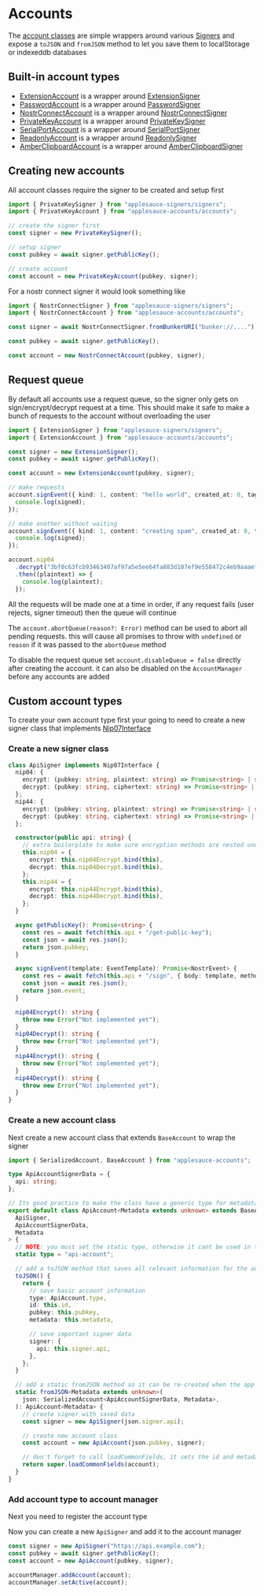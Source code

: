 # Accounts

The [account classes](https://hzrd149.github.io/applesauce/typedoc/modules/applesauce-accounts.Accounts.html) are simple wrappers around various [Signers](../signers/signers.md) and expose a `toJSON` and `fromJSON` method to let you save them to localStorage or indexeddb databases

## Built-in account types

- [ExtensionAccount](https://hzrd149.github.io/applesauce/typedoc/classes/applesauce-accounts.Accounts.ExtensionAccount.html) is a wrapper around [ExtensionSigner](https://hzrd149.github.io/applesauce/typedoc/classes/applesauce-signers.ExtensionSigner.html)
- [PasswordAccount](https://hzrd149.github.io/applesauce/typedoc/classes/applesauce-accounts.Accounts.PasswordAccount.html) is a wrapper around [PasswordSigner](https://hzrd149.github.io/applesauce/typedoc/classes/applesauce-signers.PasswordSigner.html)
- [NostrConnectAccount](https://hzrd149.github.io/applesauce/typedoc/classes/applesauce-accounts.Accounts.NostrConnectAccount.html) is a wrapper around [NostrConnectSigner](https://hzrd149.github.io/applesauce/typedoc/classes/applesauce-signers.NostrConnectSigner.html)
- [PrivateKeyAccount](https://hzrd149.github.io/applesauce/typedoc/classes/applesauce-accounts.Accounts.PrivateKeyAccount.html) is a wrapper around [PrivateKeySigner](https://hzrd149.github.io/applesauce/typedoc/classes/applesauce-signers.PrivateKeySigner.html)
- [SerialPortAccount](https://hzrd149.github.io/applesauce/typedoc/classes/applesauce-accounts.Accounts.SerialPortAccount.html) is a wrapper around [SerialPortSigner](https://hzrd149.github.io/applesauce/typedoc/classes/applesauce-signers.SerialPortSigner.html)
- [ReadonlyAccount](https://hzrd149.github.io/applesauce/typedoc/classes/applesauce-accounts.Accounts.ReadonlyAccount.html) is a wrapper around [ReadonlySigner](https://hzrd149.github.io/applesauce/typedoc/classes/applesauce-signers.ReadonlySigner.html)
- [AmberClipboardAccount](https://hzrd149.github.io/applesauce/typedoc/classes/applesauce-accounts.Accounts.AmberClipboardAccount.html) is a wrapper around [AmberClipboardSigner](https://hzrd149.github.io/applesauce/typedoc/classes/applesauce-signers.AmberClipboardSigner.html)

## Creating new accounts

All account classes require the signer to be created and setup first

```ts
import { PrivateKeySigner } from "applesauce-signers/signers";
import { PrivateKeyAccount } from "applesauce-accounts/accounts";

// create the signer first
const signer = new PrivateKeySigner();

// setup signer
const pubkey = await signer.getPublicKey();

// create account
const account = new PrivateKeyAccount(pubkey, signer);
```

For a nostr connect signer it would look something like

```ts
import { NostrConnectSigner } from "applesauce-signers/signers";
import { NostrConnectAccount } from "applesauce-accounts/accounts";

const signer = await NostrConnectSigner.fromBunkerURI("bunker://....");

const pubkey = await signer.getPublicKey();

const account = new NostrConnectAccount(pubkey, signer);
```

## Request queue

By default all accounts use a request queue, so the signer only gets on sign/encrypt/decrypt request at a time. This should make it safe to make a bunch of requests to the account without overloading the user

```ts
import { ExtensionSigner } from "applesauce-signers/signers";
import { ExtensionAccount } from "applesauce-accounts/accounts";

const signer = new ExtensionSigner();
const pubkey = await signer.getPublicKey();

const account = new ExtensionAccount(pubkey, signer);

// make requests
account.signEvent({ kind: 1, content: "hello world", created_at: 0, tags: [] }).then((signed) => {
  console.log(signed);
});

// make another without waiting
account.signEvent({ kind: 1, content: "creating spam", created_at: 0, tags: [] }).then((signed) => {
  console.log(signed);
});

account.nip04
  .decrypt("3bf0c63fcb93463407af97a5e5ee64fa883d107ef9e558472c4eb9aaaefa459d", "encrypted-text")
  .then((plaintext) => {
    console.log(plaintext);
  });
```

All the requests will be made one at a time in order, if any request fails (user rejects, signer timeout) then the queue will continue

The `account.abortQueue(reason?: Error)` method can be used to abort all pending requests. this will cause all promises to throw with `undefined` or `reason` if it was passed to the `abortQueue` method

To disable the request queue set `account.disableQueue = false` directly after creating the account. it can also be disabled on the `AccountManager` before any accounts are added

## Custom account types

To create your own account type first your going to need to create a new signer class that implements [Nip07Interface](https://hzrd149.github.io/applesauce/typedoc/types/applesauce-signers.Nip07Interface.html)

### Create a new signer class

```ts
class ApiSigner implements Nip07Interface {
  nip04: {
    encrypt: (pubkey: string, plaintext: string) => Promise<string> | string;
    decrypt: (pubkey: string, ciphertext: string) => Promise<string> | string;
  };
  nip44: {
    encrypt: (pubkey: string, plaintext: string) => Promise<string> | string;
    decrypt: (pubkey: string, ciphertext: string) => Promise<string> | string;
  };

  constructor(public api: string) {
    // extra boilerplate to make sure encryption methods are nested under .nip04 and .nip44
    this.nip04 = {
      encrypt: this.nip04Encrypt.bind(this),
      decrypt: this.nip04Decrypt.bind(this),
    };
    this.nip44 = {
      encrypt: this.nip44Encrypt.bind(this),
      decrypt: this.nip44Decrypt.bind(this),
    };
  }

  async getPublicKey(): Promise<string> {
    const res = await fetch(this.api + "/get-public-key");
    const json = await res.json();
    return json.pubkey;
  }

  async signEvent(template: EventTemplate): Promise<NostrEvent> {
    const res = await fetch(this.api + "/sign", { body: template, method: "POST" });
    const json = await res.json();
    return json.event;
  }

  nip04Encrypt(): string {
    throw new Error("Not implemented yet");
  }
  nip04Decrypt(): string {
    throw new Error("Not implemented yet");
  }
  nip44Encrypt(): string {
    throw new Error("Not implemented yet");
  }
  nip44Decrypt(): string {
    throw new Error("Not implemented yet");
  }
}
```

### Create a new account class

Next create a new account class that extends `BaseAccount` to wrap the signer

```ts
import { SerializedAccount, BaseAccount } from "applesauce-accounts";

type ApiAccountSignerData = {
  api: string;
};

// Its good practice to make the class have a generic type for metadata
export default class ApiAccount<Metadata extends unknown> extends BaseAccount<
  ApiSigner,
  ApiAccountSignerData,
  Metadata
> {
  // NOTE: you must set the static type, otherwise it cant be used in the AccountManager
  static type = "api-account";

  // add a toJSON method that saves all relevant information for the account
  toJSON() {
    return {
      // save basic account information
      type: ApiAccount.type,
      id: this.id,
      pubkey: this.pubkey,
      metadata: this.metadata,

      // save important signer data
      signer: {
        api: this.signer.api,
      },
    };
  }

  // add a static fromJSON method so it can be re-created when the app loads again
  static fromJSON<Metadata extends unknown>(
    json: SerializedAccount<ApiAccountSignerData, Metadata>,
  ): ApiAccount<Metadata> {
    // create signer with saved data
    const signer = new ApiSigner(json.signer.api);

    // create new account class
    const account = new ApiAccount(json.pubkey, signer);

    // don't forget to call loadCommonFields, it sets the id and metadata
    return super.loadCommonFields(account);
  }
}
```

### Add account type to account manager

Next you need to register the account type

Now you can create a new `ApiSigner` and add it to the account manager

```ts
const signer = new ApiSigner("https://api.example.com");
const pubkey = await signer.getPublicKey();
const account = new ApiAccount(pubkey, signer);

accountManager.addAccount(account);
accountManager.setActive(account);
```
